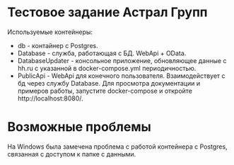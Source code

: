 # Тестовое задание Астрал Групп

Используемые контейнеры:
- db - контайнер с Postgres. 
- Database - служба, работающая с БД. WebApi + OData.
- DatabaseUpdater - консольное приложение, обновляющее данные с hh.ru с указанной в docker-compose.yml периодичностью.
- PublicApi - WebApi для конечного пользователя. Взаимодействует с бд через службу Database. 
  Для просмотра документации и примеров работы, запустите docker-compose и откройте http://localhost:8080/. 



# Возможные проблемы

На Windows была замечена проблема с работой контейнера с Postgres, связанная с доступом к папке с данными. 

